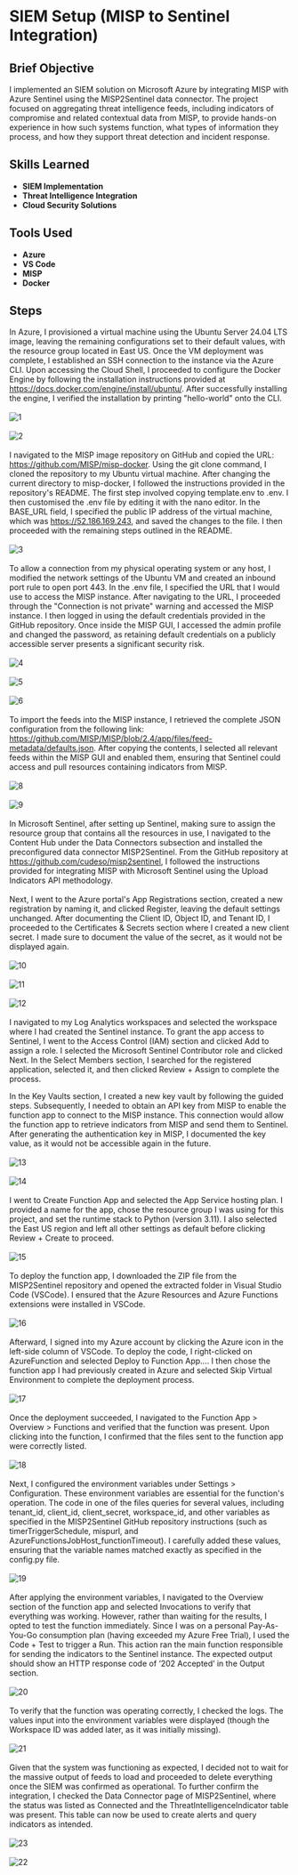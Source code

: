 <h1>SIEM Setup (MISP to Sentinel Integration)</h1>

<h2>Brief Objective</h2>
I implemented an SIEM solution on Microsoft Azure by integrating MISP with Azure Sentinel using the MISP2Sentinel data connector. The project focused on aggregating threat intelligence feeds, including indicators of compromise and related contextual data from MISP, to provide hands-on experience in how such systems function, what types of information they process, and how they support threat detection and incident response.
<br />


<h2>Skills Learned</h2>

- <b>SIEM Implementation</b> 
- <b>Threat Intelligence Integration</b>
- <b>Cloud Security Solutions</b>

<h2>Tools Used</h2>

- <b>Azure</b>
- <b>VS Code</b> 
- <b>MISP</b>
- <b>Docker</b>

<h2>Steps</h2>

In Azure, I provisioned a virtual machine using the Ubuntu Server 24.04 LTS image, leaving the remaining configurations set to their default values, with the resource group located in East US. Once the VM deployment was complete, I established an SSH connection to the instance via the Azure CLI. Upon accessing the Cloud Shell, I proceeded to configure the Docker Engine by following the installation instructions provided at https://docs.docker.com/engine/install/ubuntu/. After successfully installing the engine, I verified the installation by printing "hello-world" onto the CLI. <br/>
<br/>
![1](https://github.com/user-attachments/assets/72f6a8f1-8362-4b21-b2cf-6f0011bc4bcd) <br/>
<br/>
![2](https://github.com/user-attachments/assets/1a3d7572-b889-4970-bdd4-d3b51ecf3770) <br/>
<br />
I navigated to the MISP image repository on GitHub and copied the URL: https://github.com/MISP/misp-docker. Using the git clone command, I cloned the repository to my Ubuntu virtual machine. After changing the current directory to misp-docker, I followed the instructions provided in the repository's README. The first step involved copying template.env to .env. I then customised the .env file by editing it with the nano editor. In the BASE_URL field, I specified the public IP address of the virtual machine, which was https://52.186.169.243, and saved the changes to the file. I then proceeded with the remaining steps outlined in the README.  <br/>
<br/>
![3](https://github.com/user-attachments/assets/15ae7cb1-7be0-4929-9f43-6d7bf5246ba8) <br/>
<br />
To allow a connection from my physical operating system or any host, I modified the network settings of the Ubuntu VM and created an inbound port rule to open port 443. In the .env file, I specified the URL that I would use to access the MISP instance. After navigating to the URL, I proceeded through the "Connection is not private" warning and accessed the MISP instance. I then logged in using the default credentials provided in the GitHub repository. Once inside the MISP GUI, I accessed the admin profile and changed the password, as retaining default credentials on a publicly accessible server presents a significant security risk. <br/>
<br/>
![4](https://github.com/user-attachments/assets/12cccab2-e4cc-4715-a6fe-e496e326a854) <br/>
<br/>
![5](https://github.com/user-attachments/assets/1d9d4bca-195c-4376-bdc3-7a2aa96f3ecb) <br/>
<br/>
![6](https://github.com/user-attachments/assets/92b9f2d8-ab8b-4d09-a9c5-a5529ffb8be0) <br/>
<br />
To import the feeds into the MISP instance, I retrieved the complete JSON configuration from the following link: https://github.com/MISP/MISP/blob/2.4/app/files/feed-metadata/defaults.json. After copying the contents, I selected all relevant feeds within the MISP GUI and enabled them, ensuring that Sentinel could access and pull resources containing indicators from MISP.  <br/>
<br/>
![8](https://github.com/user-attachments/assets/e3e1a131-5e62-4787-919e-5f8fc1a7fc1d) <br/>
<br/>
![9](https://github.com/user-attachments/assets/9ea40ea1-9b74-4ad2-be85-4f2411119c12) <br/>
<br />
In Microsoft Sentinel, after setting up Sentinel, making sure to assign the resource group that contains all the resources in use, I navigated to the Content Hub under the Data Connectors subsection and installed the preconfigured data connector MISP2Sentinel. From the GitHub repository at https://github.com/cudeso/misp2sentinel, I followed the instructions provided for integrating MISP with Microsoft Sentinel using the Upload Indicators API methodology.  <br/>
<br />
Next, I went to the Azure portal's App Registrations section, created a new registration by naming it, and clicked Register, leaving the default settings unchanged. After documenting the Client ID, Object ID, and Tenant ID, I proceeded to the Certificates & Secrets section where I created a new client secret. I made sure to document the value of the secret, as it would not be displayed again.  <br/>
<br/>
![10](https://github.com/user-attachments/assets/110bce99-0d69-4f2b-ace5-887cbaa2b287) <br/>
<br/>
![11](https://github.com/user-attachments/assets/8f72dd35-7ec9-45cb-ad15-68cbfac16b24) <br/>
<br/>
![12](https://github.com/user-attachments/assets/a8b43f07-dfa7-40e9-a03d-163ef113493d) <br/>
<br />
I navigated to my Log Analytics workspaces and selected the workspace where I had created the Sentinel instance. To grant the app access to Sentinel, I went to the Access Control (IAM) section and clicked Add to assign a role. I selected the Microsoft Sentinel Contributor role and clicked Next. In the Select Members section, I searched for the registered application, selected it, and then clicked Review + Assign to complete the process. <br/>

In the Key Vaults section, I created a new key vault by following the guided steps. Subsequently, I needed to obtain an API key from MISP to enable the function app to connect to the MISP instance. This connection would allow the function app to retrieve indicators from MISP and send them to Sentinel. After generating the authentication key in MISP, I documented the key value, as it would not be accessible again in the future. <br/>
<br/>
![13](https://github.com/user-attachments/assets/2656992f-55cb-4578-965a-1b0819739d05) <br/>
<br/>
![14](https://github.com/user-attachments/assets/9d87ae0d-25d8-41f7-8ad6-c4b75721c1bd) <br/>
<br />
I went to Create Function App and selected the App Service hosting plan. I provided a name for the app, chose the resource group I was using for this project, and set the runtime stack to Python (version 3.11). I also selected the East US region and left all other settings as default before clicking Review + Create to proceed. <br />
<br/>
![15](https://github.com/user-attachments/assets/5bd9365f-9ec6-486e-8081-ce232cbdff3d) <br/>
<br />
To deploy the function app, I downloaded the ZIP file from the MISP2Sentinel repository and opened the extracted folder in Visual Studio Code (VSCode). I ensured that the Azure Resources and Azure Functions extensions were installed in VSCode. <br />
<br/>
![16](https://github.com/user-attachments/assets/afbe8985-3889-440a-b656-db52df07f536) <br/>
<br />
Afterward, I signed into my Azure account by clicking the Azure icon in the left-side column of VSCode. To deploy the code, I right-clicked on AzureFunction and selected Deploy to Function App…. I then chose the function app I had previously created in Azure and selected Skip Virtual Environment to complete the deployment process. <br/>
<br/>
![17](https://github.com/user-attachments/assets/eb62bf9e-5a64-4f93-a57c-f3530f15c1b9) <br/>
<br />
Once the deployment succeeded, I navigated to the Function App > Overview > Functions and verified that the function was present. Upon clicking into the function, I confirmed that the files sent to the function app were correctly listed. <br />
<br/>
![18](https://github.com/user-attachments/assets/56761294-68ab-49ca-b004-9f5075165a94) <br/>
<br />
Next, I configured the environment variables under Settings > Configuration. These environment variables are essential for the function's operation. The code in one of the files queries for several values, including tenant_id, client_id, client_secret, workspace_id, and other variables as specified in the MISP2Sentinel GitHub repository instructions (such as timerTriggerSchedule, mispurl, and AzureFunctionsJobHost_functionTimeout). I carefully added these values, ensuring that the variable names matched exactly as specified in the config.py file. <br />
<br/>
![19](https://github.com/user-attachments/assets/3611a6b7-fc10-41a2-b807-9c8796819c68) <br/>
<br />
After applying the environment variables, I navigated to the Overview section of the function app and selected Invocations to verify that everything was working. However, rather than waiting for the results, I opted to test the function immediately. Since I was on a personal Pay-As-You-Go consumption plan (having exceeded my Azure Free Trial), I used the Code + Test to trigger a Run. This action ran the main function responsible for sending the indicators to the Sentinel instance. The expected output should show an HTTP response code of ‘202 Accepted’ in the Output section. <br />
<br/>
![20](https://github.com/user-attachments/assets/57e2f40c-c71a-4fb2-ab94-bca3ce8dd324) <br/>
<br />
To verify that the function was operating correctly, I checked the logs. The values input into the environment variables were displayed (though the Workspace ID was added later, as it was initially missing). <br />
<br/>
![21](https://github.com/user-attachments/assets/25ea788d-f547-4e14-800a-2a49ba935f2f) <br/>
<br />
Given that the system was functioning as expected, I decided not to wait for the massive output of feeds to load and proceeded to delete everything once the SIEM was confirmed as operational. To further confirm the integration, I checked the Data Connector page of MISP2Sentinel, where the status was listed as Connected and the ThreatIntelligenceIndicator table was present. This table can now be used to create alerts and query indicators as intended. <br />
<br/>
![23](https://github.com/user-attachments/assets/d8ce27e7-4840-4c53-b3c1-0da7f59bbd1d) <br/>
<br/>
![22](https://github.com/user-attachments/assets/e483492e-5d2a-424f-9ee6-1785ccbf710e) <br/>
<!--
 ```diff
- text in red
+ text in green
! text in orange
# text in gray
@@ text in purple (and bold)@@
```
--!>
